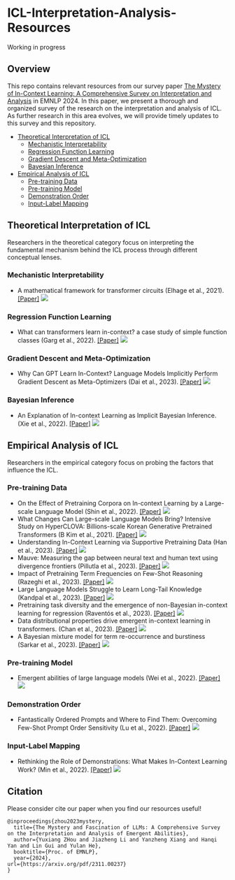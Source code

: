 # ICL-Interpretation-Analysis-Resources
Working in progress

## Overview
This repo contains relevant resources from our survey paper [The Mystery of In-Context Learning: A Comprehensive Survey on Interpretation and Analysis](https://arxiv.org/pdf/2311.00237) in EMNLP 2024. In this paper, we present a thorough and organized survey of the research on the interpretation and analysis of ICL. As further research in this area evolves, we will provide timely updates to this survey and this repository.


- [Theoretical Interpretation of ICL](#theoretical-interpretation-of-icl)
    - [Mechanistic Interpretability](#mechanistic-interpretability)
    - [Regression Function Learning](#regression-function-learning)
    - [Gradient Descent and Meta-Optimization](#gradient-descent-and-meta-optimization)
    - [Bayesian Inference](#bayesian-inference)
- [Empirical Analysis of ICL](#empirical-analysis-of-icl)
    - [Pre-training Data](#pre-training-data)
    - [Pre-training Model](#pre-training-model)
    - [Demonstration Order](#demonstration-order)
    - [Input-Label Mapping](#input-label-mapping)

## Theoretical Interpretation of ICL
Researchers in the theoretical category focus on interpreting the fundamental mechanism behind the ICL process through different conceptual lenses.
### Mechanistic Interpretability
* A mathematical framework for transformer circuits (Elhage et al., 2021).
  [[Paper]](https://transformer-circuits.pub/2021/framework/index.html)
  ![](https://img.shields.io/badge/AnthropicBlog%202021-olive)

### Regression Function Learning
* What can transformers learn in-context? a case study of simple function classes (Garg et al., 2022).
  [[Paper]](https://openreview.net/pdf?id=flNZJ2eOet)
  ![](https://img.shields.io/badge/NeurIPS%202022-purple)

### Gradient Descent and Meta-Optimization
* Why Can GPT Learn In-Context?
Language Models Implicitly Perform Gradient Descent as Meta-Optimizers (Dai et al., 2023).
  [[Paper]](https://aclanthology.org/2023.findings-acl.247.pdf)
  ![](https://img.shields.io/badge/ACL%202023-brown)

### Bayesian Inference
* An Explanation of In-context Learning as Implicit Bayesian Inference. (Xie et al., 2022).
  [[Paper]](https://openreview.net/pdf?id=RdJVFCHjUMI)
  ![](https://img.shields.io/badge/ICLR%202022-green)

## Empirical Analysis of ICL
Researchers in the empirical category focus on probing the factors that influence the ICL.
### Pre-training Data
* On the Effect of Pretraining Corpora on In-context Learning by a Large-scale Language Model (Shin et al., 2022).
  [[Paper]](https://aclanthology.org/2022.naacl-main.380.pdf)
  ![](https://img.shields.io/badge/NAACL%202022-brown)
* What Changes Can Large-scale Language Models Bring? Intensive Study on HyperCLOVA: Billions-scale Korean Generative Pretrained Transformers (B Kim et al., 2021).
  [[Paper]](https://arxiv.org/abs/2109.04650)
  ![](https://img.shields.io/badge/EMNLP%202021-brown)
* Understanding In-Context Learning via Supportive Pretraining Data (Han et al., 2023).
  [[Paper]](https://arxiv.org/abs/2306.15091)
  ![](https://img.shields.io/badge/ACL%202023-brown)
* Mauve: Measuring the gap between neural text and human text using divergence frontiers (Pillutla et al., 2023).
  [[Paper]](https://arxiv.org/abs/2102.01454)
  ![](https://img.shields.io/badge/NeurIPS%202021-brown)
* Impact of Pretraining Term Frequencies on Few-Shot Reasoning (Razeghi et al., 2023).
  [[Paper]](https://arxiv.org/pdf/2202.07206)
  ![](https://img.shields.io/badge/Findings_Of_EMNLP%202022-brown)
* Large Language Models Struggle to Learn Long-Tail Knowledge (Kandpal et al., 2023).
  [[Paper]](https://proceedings.mlr.press/v202/kandpal23a.html)
  ![](https://img.shields.io/badge/PMLR%202023-brown)
* Pretraining task diversity and the emergence of non-Bayesian in-context learning for regression (Raventós et al., 2023).
  [[Paper]](https://proceedings.neurips.cc/paper_files/paper/2023/hash/2e10b2c2e1aa4f8083c37dfe269873f8-Abstract-Conference.html)
  ![](https://img.shields.io/badge/NeurIPS%202023-brown)
* Data distributional properties drive emergent in-context learning in transformers. (Chan et al., 2023).
  [[Paper]](https://arxiv.org/pdf/2205.05055)
  ![](https://img.shields.io/badge/NeurIPS%202022-brown)
* A Bayesian mixture model for term re-occurrence and burstiness (Sarkar et al., 2023).
  [[Paper]](https://oro.open.ac.uk/5003/)
  ![](https://img.shields.io/badge/CoNLL%20005-brown)

  
  
  

### Pre-training Model
* Emergent abilities of large language models (Wei et al., 2022).
  [[Paper]](https://openreview.net/pdf?id=yzkSU5zdwD)
  ![](https://img.shields.io/badge/TMLR%202022-navy)

### Demonstration Order
* Fantastically Ordered Prompts and Where to Find Them:
Overcoming Few-Shot Prompt Order Sensitivity (Lu et al., 2022).
  [[Paper]](https://aclanthology.org/2022.acl-long.556.pdf)
  ![](https://img.shields.io/badge/ACL%202022-brown)

### Input-Label Mapping
* Rethinking the Role of Demonstrations: What Makes In-Context Learning Work? (Min et al., 2022).
  [[Paper]](https://arxiv.org/pdf/2202.12837)
  ![](https://img.shields.io/badge/EMNLP%202022-brown)


## Citation

Please consider cite our paper when you find our resources useful!
```
@inproceedings{zhou2023mystery,
  title={The Mystery and Fascination of LLMs: A Comprehensive Survey on the Interpretation and Analysis of Emergent Abilities},
  author={Yuxiang ZHou and Jiazheng Li and Yanzheng Xiang and Hanqi Yan and Lin Gui and Yulan He},
  booktitle={Proc. of EMNLP},
  year={2024},
url={https://arxiv.org/pdf/2311.00237}
}
```
